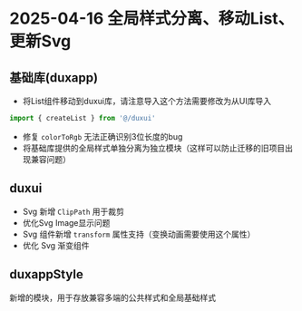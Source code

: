 # 2025-04-16 全局样式分离、移动List、更新Svg

## 基础库(duxapp)

- 将List组件移动到duxui库，请注意导入这个方法需要修改为从UI库导入
```js
import { createList } from '@/duxui'
```
- 修复 `colorToRgb` 无法正确识别3位长度的bug
- 将基础库提供的全局样式单独分离为独立模块（这样可以防止迁移的旧项目出现兼容问题）

## duxui

- Svg 新增 `ClipPath` 用于裁剪
- 优化Svg Image显示问题
- Svg 组件新增 `transform` 属性支持（变换动画需要使用这个属性）
- 优化 Svg 渐变组件

## duxappStyle

新增的模块，用于存放兼容多端的公共样式和全局基础样式